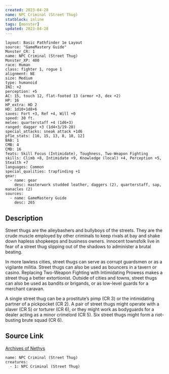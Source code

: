 ```yaml
---
created: 2023-04-28
name: NPC Criminal (Street Thug)
statblock: inline
tags: [monster]
updated: 2023-04-28
---
```

```statblock
layout: Basic Pathfinder 1e Layout
source: "GameMastery Guide"
Monster_CR: 1
name: NPC Criminal (Street Thug)
Monster_XP: 400
race: Human
class: fighter 1, rogue 1
alignment: NE
size: Medium
type: humanoid
INI: +2
perception: +5
AC: 15, touch 12, flat-footed 13 (armor +3, dex +2)
HP: 16
HP_extra: HD 2
HD: 1d10+1d8+6
saves: Fort +3, Ref +4, Will +0
speed: 30 ft.
melee: quarterstaff +4 (1d6+3)
ranged: dagger +3 (1d4+3/19-20)
special_attacks: sneak attack +1d6
pf1e_stats: [16, 15, 13, 8, 10, 12]
BAB: 1
CMB: 4
CMD: 16
feats: Skill Focus (Intimidate), Toughness, Two-Weapon Fighting
skills: Climb +8, Intimidate +9, Knowledge (local) +4, Perception +5, Stealth +7
languages: Common
special_qualities: trapfinding +1
gear:
  - name: gear
    desc: masterwork studded leather, daggers (2), quarterstaff, sap, manacles (2)
sources:
  - name: GameMastery Guide
    desc: 265
```
## Description
Street thugs are the alleybashers and bullyboys of the streets. They are the crude muscle employed by other criminals to keep rivals at bay and shake down hapless shopkeeps and business owners. Innocent townsfolk live in fear of a street thug slipping out of the shadows to administer a brutal beating.

In more lawless cities, street thugs can serve as corrupt guardsmen or as a vigilante militia. Street thugs can also be used as bouncers in a tavern or casino. Replacing Two-Weapon Fighting with Intimidating Prowess makes a street thug a better extortionist. Outside of cities and towns, street thugs can also be used as bandits or brigands, or as low-level guards for a merchant caravan.

A single street thug can be a prostitute’s pimp (CR 3) or the intimidating partner of a pickpocket (CR 2). A pair of street thugs might operate with a slaver (CR 5) or torturer (CR 6), or they might work as bodyguards for a dealer acting as a minor crimelord (CR 5). Six street thugs might form a riot-busting brute squad (CR 6).
## Source Link
[Archives of Nethys](https://aonprd.com/NPCDisplay.aspx?ItemName=Criminal%20(Street%20Thug))
```encounter-table
name: NPC Criminal (Street Thug)
creatures:
  - 1: NPC Criminal (Street Thug)
```
